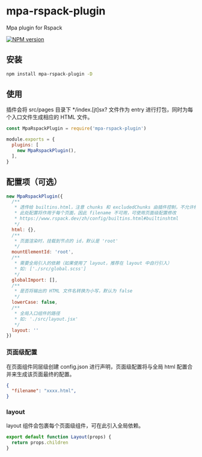 # mpa-rspack-plugin
Mpa plugin for Rspack

[![NPM version](https://img.shields.io/npm/v/mpa-rspack-plugin.svg?style=flat)](https://npmjs.org/package/mpa-rspack-plugin)

## 安装

```bash
npm install mpa-rspack-plugin -D
```

## 使用
插件会将 src/pages 目录下 */index.[jt]sx? 文件作为 entry 进行打包，同时为每个入口文件生成相应的 HTML 文件。
```js
const MpaRspackPlugin = require('mpa-rspack-plugin')

module.exports = {
  plugins: [
    new MpaRspackPlugin(),
  ],
}
```

## 配置项（可选）

```js
new MpaRspackPlugin({
  /**
   * 透传给 builtins.html，注意 chunks 和 excludedChunks 由插件控制，不允许修改
   * 此处配置将作用于每个页面，因此 filename 不可用，可使用页面级配置修改
   * https://www.rspack.dev/zh/config/builtins.html#builtinshtml
   */
  html: {},
  /**
   * 页面渲染时，挂载到节点的 id，默认是 'root'
   */
  mountElementId: 'root',
  /**
   * 需要全局引入的依赖（如果使用了 layout，推荐在 layout 中自行引入）
   * 如: ['./src/global.scss']
   */
  globalImport: [],
  /**
   * 是否将输出的 HTML 文件名转换为小写，默认为 false
   */
  lowerCase: false,
  /**
   * 全局入口组件的路径
   * 如: './src/layout.jsx'
   */
  layout: ''
})
```
### 页面级配置
在页面组件同层级创建 config.json 进行声明，页面级配置将与全局 html 配置合并来生成该页面最终的配置。
```json
{
  "filename": "xxxx.html",
}
```
### layout
layout 组件会包裹每个页面级组件，可在此引入全局依赖。
```js
export default function Layout(props) {
  return props.children
}
```
